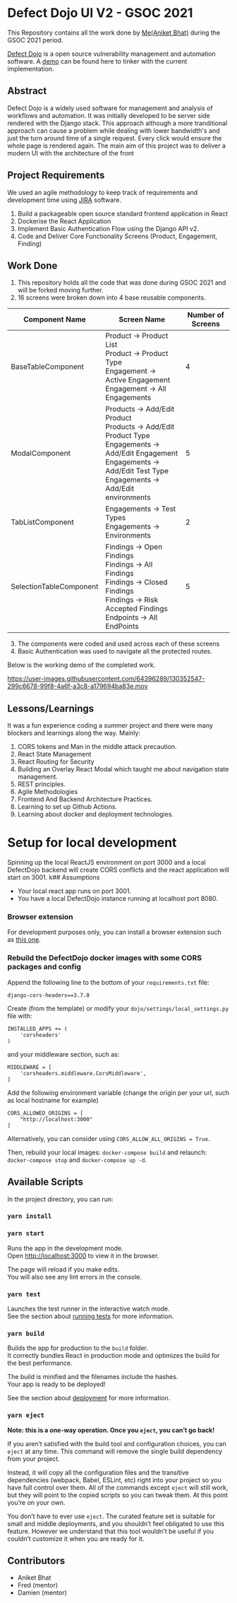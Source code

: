 # Defect Dojo UI V2 - GSOC 2021

This Repository contains all the work done by [Me(Aniket Bhat)](https://github.com/AniketBhat) during the GSOC 2021 period. 

[Defect Dojo](https://www.defectdojo.org/) is a open source vulnerability management and automation software. A [demo](https://demo.defectdojo.org/login?next=/) can be found here to tinker with the current implementation. 

## Abstract
Defect Dojo is a widely used software for management and analysis of workflows and automation. It was initially developed to be server side rendered with the Django stack. This approach although a more tranditional approach can cause a problem while dealing with lower bandwidth's and just the turn around time of a single request. Every click would ensure the whole page is rendered again. The main aim of this project was to deliver a modern UI with the architecture of the front

## Project Requirements

We used an agile methodology to keep track of requirements and development time using [JIRA](https://defectdojo.atlassian.net/jira/software/projects/UIV2/boards/9) software.

1. Build a packageable open source standard frontend application in React
2. Dockerise the React Application 
3. Implement Basic Authentication Flow using the Django API v2.
4. Code and Deliver Core Functionality Screens (Product, Engagement, Finding)    

## Work Done
1. This repository holds all the code that was done during GSOC 2021 and will be forked moving further.
2. 16 screens were broken down into 4 base reusable components. 

| Component Name          	| Screen Name                                                                                                                                                              	| Number of Screens 	|
|-------------------------	|--------------------------------------------------------------------------------------------------------------------------------------------------------------------------	|-------------------	|
| BaseTableComponent      	| Product -> Product List <br />Product -> Product Type </br> Engagement -> Active Engagement <br/>Engagement -> All Engagements                                                            	| 4                 	|
| ModalComponent          	| Products -> Add/Edit Product <br/>Products -> Add/Edit Product Type <br/>Engagements -> Add/Edit Engagement <br/>Engagements -> Add/Edit Test Type <br/> Engagements -> Add/Edit environments 	| 5                 	|
| TabListComponent        	| Engagements -> Test Types <br/> Engagements -> Environments                                                                                                                    	| 2                 	|
| SelectionTableComponent 	| Findings -> Open Findings <br/> Findings -> All Findings <br/>Findings -> Closed Findings <br/>Findings -> Risk Accepted Findings<br/> Endpoints -> All EndPoints                             	| 5                 	|

   3. The components were coded and used across each of these screens
   4. Basic Authentication was used to navigate all the protected routes.

Below is the working demo of the completed work.


https://user-images.githubusercontent.com/64396289/130352547-299c6678-99f8-4a6f-a3c8-a179694ba83e.mov



## Lessons/Learnings
It was a fun experience coding a summer project and there were many blockers and learnings along the way. Mainly:
1. CORS tokens and Man in the middle attack precaution.
1. React State Management
1. React Routing for Security
2. Building an Overlay React Modal which taught me about navigation state management.
3. REST principles.
4. Agile Methodologies
5. Frontend And Backend Architecture Practices.
6. Learning to set up Github Actions.
7. Learning about docker and deployment technologies.
# Setup for local development
Spinning up the local ReactJS environment on port 3000 and a local DefectDojo backend will create CORS conflicts and the react application will start on 3001.
k## Assumptions
- Your local react app runs on port 3001.
- You have a local DefectDojo instance running at localhost port 8080.

### Browser extension
For development purposes only, you can install a browser extension such as [this one](https://chrome.google.com/webstore/detail/moesif-origin-cors-change/digfbfaphojjndkpccljibejjbppifbc).

### Rebuild the DefectDojo docker images with some CORS packages and config
Append the following line to the bottom of your `requirements.txt` file:

```
django-cors-headers==3.7.0
```

Create (from the template) or modify your `dojo/settings/local_settings.py` file with:

```
INSTALLED_APPS += (
    'corsheaders'
)
```

and your middleware section, such as:

```
MIDDLEWARE = [
    'corsheaders.middleware.CorsMiddleware',
]
```

Add the following environment variable (change the origin per your url, such as local hostname for example)
```
CORS_ALLOWED_ORIGINS = [
    "http://localhost:3000"
]
```

Alternatively, you can consider using `CORS_ALLOW_ALL_ORIGINS = True`.

Then, rebuild your local images: `docker-compose build` and relaunch: `docker-compose stop` and `docker-compose up -d`.

## Available Scripts

In the project directory, you can run:

### `yarn install`

### `yarn start`

Runs the app in the development mode.\
Open [http://localhost:3000](http://localhost:3000) to view it in the browser.

The page will reload if you make edits.\
You will also see any lint errors in the console.

### `yarn test`

Launches the test runner in the interactive watch mode.\
See the section about [running tests](https://facebook.github.io/create-react-app/docs/running-tests) for more information.

### `yarn build`

Builds the app for production to the `build` folder.\
It correctly bundles React in production mode and optimizes the build for the best performance.

The build is minified and the filenames include the hashes.\
Your app is ready to be deployed!

See the section about [deployment](https://facebook.github.io/create-react-app/docs/deployment) for more information.

### `yarn eject`

**Note: this is a one-way operation. Once you `eject`, you can’t go back!**

If you aren’t satisfied with the build tool and configuration choices, you can `eject` at any time. This command will remove the single build dependency from your project.

Instead, it will copy all the configuration files and the transitive dependencies (webpack, Babel, ESLint, etc) right into your project so you have full control over them. All of the commands except `eject` will still work, but they will point to the copied scripts so you can tweak them. At this point you’re on your own.

You don’t have to ever use `eject`. The curated feature set is suitable for small and middle deployments, and you shouldn’t feel obligated to use this feature. However we understand that this tool wouldn’t be useful if you couldn’t customize it when you are ready for it.
## Contributors 

* Aniket Bhat
* Fred (mentor)
* Damien (mentor)
